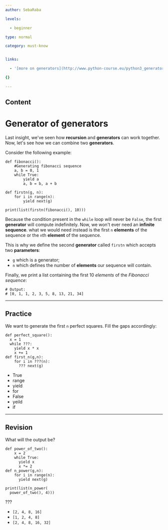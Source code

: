 ```yaml
---
author: SebaRaba

levels:

  - beginner

type: normal

category: must-know


links:

  - '[more on generators](http://www.python-course.eu/python3_generators.php){website}'

{}

---
```

## Content
# Generator of generators

Last insight, we've seen how **recursion** and **generators** can work together. Now, let's see how we can combine two **generators**.  

Consider the following example:

```
def fibonacci():
    #Generating fibonacci sequence
    a, b = 0, 1
    while True:
        yield a
        a, b = b, a + b

def firstn(g, n):
	for i in range(n):
		yield next(g)

print(list(firstn(fibonacci(), 10)))
```

Because the condition present in the `while` loop will never be `False`, the first **generator** will compute indefinitely. Now, we won't ever need an **infinite sequence**. what we would need instead is the first `n` **elements** of the sequence or the `n`th **element** of the sequence.

This is why we define the second **generator** called `firstn` which accepts two **parameters**:
- `g` which is a generator;
- `n` which defines the number of **elements** our sequence will contain.

Finally, we print a list containing the first 10 *elements* of the *Fibonacci sequence*:

```
# Output:
# [0, 1, 1, 2, 3, 5, 8, 13, 21, 34]
```

---
## Practice

We want to generate the first `n` perfect squares. Fill the gaps accordingly:

```
def perfect_square():
  x = 1
  while ???:
    yield x * x
    x += 1
def first_n(g,n):
    for i in ???(n):
      ??? next(g)
```


* True
* range
* yield
* for
* False
* yeild
* if

---
## Revision

What will the output be?
```
def power_of_two():
    x = 2
    while True:
      yield x
      x *= 2
def n_power(g,n):
    for i in range(n):
      yield next(g)

print(list(n_power(
  power_of_two(), 4)))
```
???


* `[2, 4, 8, 16]`
* `[1, 2, 4, 8]`
* `[2, 4, 8, 16, 32]`

